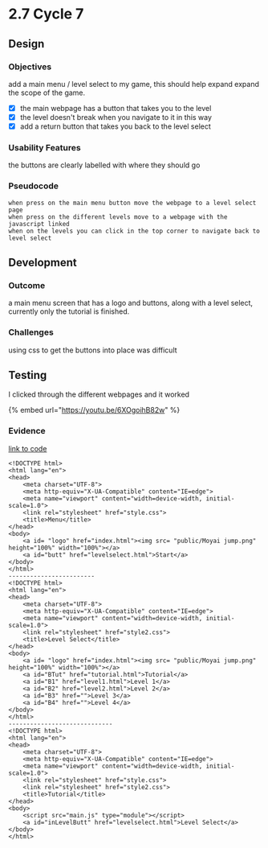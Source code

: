 # 2.7 Cycle 7

## Design

### Objectives

add a main menu / level select to my game, this should help expand expand the scope of the game.

* [x] the main webpage has a button that takes you to the level
* [x] the level doesn't break when you navigate to it in this way
* [x] add a return button that takes you back to the level select

### Usability Features

the buttons are clearly labelled with where they should go

### Pseudocode

```
when press on the main menu button move the webpage to a level select page
when press on the different levels move to a webpage with the javascript linked
when on the levels you can click in the top corner to navigate back to level select
```

## Development

### Outcome

a main menu screen that has a logo and buttons, along with a level select, currently only the tutorial is finished.

### Challenges

using css to get the buttons into place was difficult

## Testing

I clicked through the different webpages and it worked

{% embed url="https://youtu.be/6XOgoihB82w" %}

### Evidence

[link to code](https://github.com/Ca-Hay/CollisionDetection3D)

```
<!DOCTYPE html>
<html lang="en">
<head>
    <meta charset="UTF-8">
    <meta http-equiv="X-UA-Compatible" content="IE=edge">
    <meta name="viewport" content="width=device-width, initial-scale=1.0">
    <link rel="stylesheet" href="style.css">
    <title>Menu</title>
</head>
<body>
    <a id= "logo" href="index.html"><img src= "public/Moyai jump.png" height="100%" width="100%"></a>
    <a id="butt" href="levelselect.html">Start</a>
</body>
</html>
------------------------
<!DOCTYPE html>
<html lang="en">
<head>
    <meta charset="UTF-8">
    <meta http-equiv="X-UA-Compatible" content="IE=edge">
    <meta name="viewport" content="width=device-width, initial-scale=1.0">
    <link rel="stylesheet" href="style2.css">
    <title>Level Select</title>
</head>
<body>
    <a id= "logo" href="index.html"><img src= "public/Moyai jump.png" height="100%" width="100%"></a>
    <a id="BTut" href="tutorial.html">Tutorial</a>
    <a id="B1" href="level1.html">Level 1</a>
    <a id="B2" href="level2.html">Level 2</a>
    <a id="B3" href="">Level 3</a>
    <a id="B4" href="">Level 4</a>
</body>
</html>
-----------------------------
<!DOCTYPE html>
<html lang="en">
<head>
    <meta charset="UTF-8">
    <meta http-equiv="X-UA-Compatible" content="IE=edge">
    <meta name="viewport" content="width=device-width, initial-scale=1.0">
    <link rel="stylesheet" href="style.css">
    <link rel="stylesheet" href="style2.css">
    <title>Tutorial</title>
</head>
<body>
    <script src="main.js" type="module"></script>
    <a id="inLevelButt" href="levelselect.html">Level Select</a>
</body>
</html>
```
